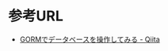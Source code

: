 # 参考URL

- [GORMでデータベースを操作してみる - Qiita](https://qiita.com/lycoris_r/items/48d341d36147adb8f5cf)

























